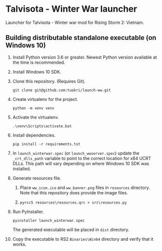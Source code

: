 # Talvisota - Winter War launcher

Launcher for Talvisota - Winter war mod for Rising Storm 2: Vietnam.

## Building distributable standalone executable (on Windows 10)

1. Install Python version 3.6 or greater. 
Newest Python version available at the time is recommended.

2. Install Windows 10 SDK.

3. Clone this repository. (Requires Git).

    `git clone git@github.com:tuokri/launch-ww.git`

4. Create virtualenv for the project.

    `python -m venv venv`
    
5. Activate the virtualenv.

    `.\venv\Scripts\activate.bat`
    
6. Install dependencies.

    `pip install -r requirements.txt`

7. In `launch_winterwar.spec` (or `launch_wwserver.spec`) update the `_crt_dlls_path`
variable to point to the correct location for x64 UCRT DLLs. This path will
vary depending on where Windows 10 SDK was installed.

8. Generate resources file.

    1. Place `ww_icon.ico` and `ww_banner.png` files in `resources` directory.
    Note that this repository does provide the image files.

    2. `pyrcc5 resources\resources.qrc > src\resources.py`

9. Run PyInstaller.

    `pyinstaller launch_winterwar.spec`
    
    The generated executable will be placed in `dist` directory.
    
10. Copy the executable to RS2 `Binaries\Win64` directory and verify that it works.
